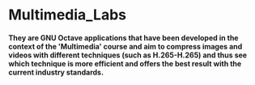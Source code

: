 # Multimedia_Labs
#### They are GNU Octave applications that have been developed in the context of the 'Multimedia' course and aim to compress images and videos with different techniques (such as H.265-H.265) and thus see which technique is more efficient and offers the best result with the current industry standards.
